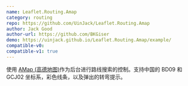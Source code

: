 ```yaml
---
name: Leaflet.Routing.Amap
category: routing
repo: https://github.com/UinJack/Leaflet.Routing.Amap
author: Jack Good
author-url: https://github.com/BKGiser
demo: https://uinjack.github.io/Leaflet.Routing.Amap/example/
compatible-v0:
compatible-v1: true
---
```


使用 <a href="https://www.amap.com/">AMap (高德地图)</a>作为后台进行路线搜索的控制。支持中国的 BD09 和 GCJ02 坐标系，彩色线条，以及弹出的转弯提示。